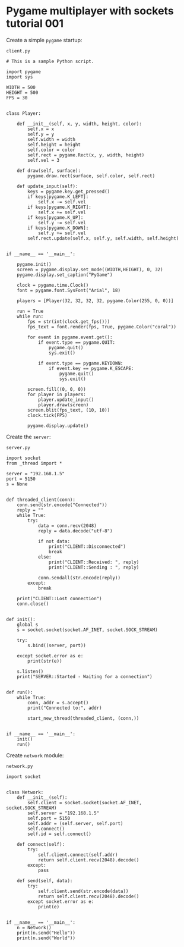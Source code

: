 # Pygame multiplayer with sockets tutorial 001

Create a simple `pygame` startup:

`client.py`

    # This is a sample Python script.
    
    import pygame
    import sys
    
    WIDTH = 500
    HEIGHT = 500
    FPS = 30
    
    
    class Player:
    
        def __init__(self, x, y, width, height, color):
            self.x = x
            self.y = y
            self.width = width
            self.height = height
            self.color = color
            self.rect = pygame.Rect(x, y, width, height)
            self.vel = 3
    
        def draw(self, surface):
            pygame.draw.rect(surface, self.color, self.rect)
    
        def update_input(self):
            keys = pygame.key.get_pressed()
            if keys[pygame.K_LEFT]:
                self.x -= self.vel
            if keys[pygame.K_RIGHT]:
                self.x += self.vel
            if keys[pygame.K_UP]:
                self.y -= self.vel
            if keys[pygame.K_DOWN]:
                self.y += self.vel
            self.rect.update(self.x, self.y, self.width, self.height)
    
    
    if __name__ == '__main__':
        
        pygame.init()
        screen = pygame.display.set_mode((WIDTH,HEIGHT), 0, 32)
        pygame.display.set_caption("PyGame")
    
        clock = pygame.time.Clock()
        font = pygame.font.SysFont("Arial", 18)
    
        players = [Player(32, 32, 32, 32, pygame.Color(255, 0, 0))]
    
        run = True
        while run:
            fps = str(int(clock.get_fps()))
            fps_text = font.render(fps, True, pygame.Color("coral"))
    
            for event in pygame.event.get():
                if event.type == pygame.QUIT:
                    pygame.quit()
                    sys.exit()
    
                if event.type == pygame.KEYDOWN:
                    if event.key == pygame.K_ESCAPE:
                        pygame.quit()
                        sys.exit()
    
            screen.fill((0, 0, 0))
            for player in players:
                player.update_input()
                player.draw(screen)
            screen.blit(fps_text, (10, 10))
            clock.tick(FPS)
    
            pygame.display.update()
    
Create the `server`:

`server.py`

    import socket
    from _thread import *
    
    server = "192.168.1.5"
    port = 5150
    s = None
    
    
    def threaded_client(conn):
        conn.send(str.encode("Connected"))
        reply = ""
        while True:
            try:
                data = conn.recv(2048)
                reply = data.decode("utf-8")
    
                if not data:
                    print("CLIENT::Disconnected")
                    break
                else:
                    print("CLIENT::Received: ", reply)
                    print("CLIENT::Sending : ", reply)
    
                conn.sendall(str.encode(reply))
            except:
                break
    
        print("CLIENT::Lost connection")
        conn.close()
    
    
    def init():
        global s
        s = socket.socket(socket.AF_INET, socket.SOCK_STREAM)
    
        try:
            s.bind((server, port))
    
        except socket.error as e:
            print(str(e))
    
        s.listen()
        print("SERVER::Started - Waiting for a connection")
    
    
    def run():
        while True:
            conn, addr = s.accept()
            print("Connected to:", addr)
    
            start_new_thread(threaded_client, (conn,))
    
    
    if __name__ == '__main__':
        init()
        run()

Create `network` module:

`network.py`

    import socket
    
    
    class Network:
        def __init__(self):
            self.client = socket.socket(socket.AF_INET, socket.SOCK_STREAM)
            self.server = "192.168.1.5"
            self.port = 5150
            self.addr = (self.server, self.port)
            self.connect()
            self.id = self.connect()
    
        def connect(self):
            try:
                self.client.connect(self.addr)
                return self.client.recv(2048).decode()
            except:
                pass
    
        def send(self, data):
            try:
                self.client.send(str.encode(data))
                return self.client.recv(2048).decode()
            except socket.error as e:
                print(e)
    
    
    if __name__ == '__main__':
        n = Network()
        print(n.send("Hello"))
        print(n.send("World"))

